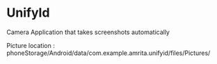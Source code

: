 # UnifyId
Camera Application that takes screenshots automatically

Picture location : phoneStorage/Android/data/com.example.amrita.unifyid/files/Pictures/

